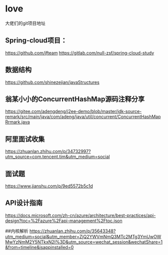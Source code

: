 # love
大佬们的git项目地址
## Spring-cloud项目：
https://github.com/jfteam
https://gitlab.com/null-zsf/spring-cloud-study
## 数据结构
https://github.com/shinezejian/javaStructures

## 翁某小小的ConcurrentHashMap源码注释分享
https://gitee.com/adengdeng/j2ee-demo/blob/master/jdk-source-remark/src/main/java/com/adeng/java/util/concurrent/ConcurrentHashMapRrmark.java

## 阿里面试收集
https://zhuanlan.zhihu.com/p/34732997?utm_source=com.tencent.tim&utm_medium=social

## 面试题
https://www.jianshu.com/p/9ed5572b5c1d

## API设计指南
https://docs.microsoft.com/zh-cn/azure/architecture/best-practices/api-design?toc=%2Fazure%2Fapi-management%2Ftoc.json

##内核解析
https://zhuanlan.zhihu.com/p/35643348?utm_medium=social&utm_member=ZjQ2YWVmNmQ3MTc2MTg3YmUwOWMwYzNmM2Y5NTkxN2I%3D&utm_source=wechat_session&wechatShare=1&from=timeline&isappinstalled=0
